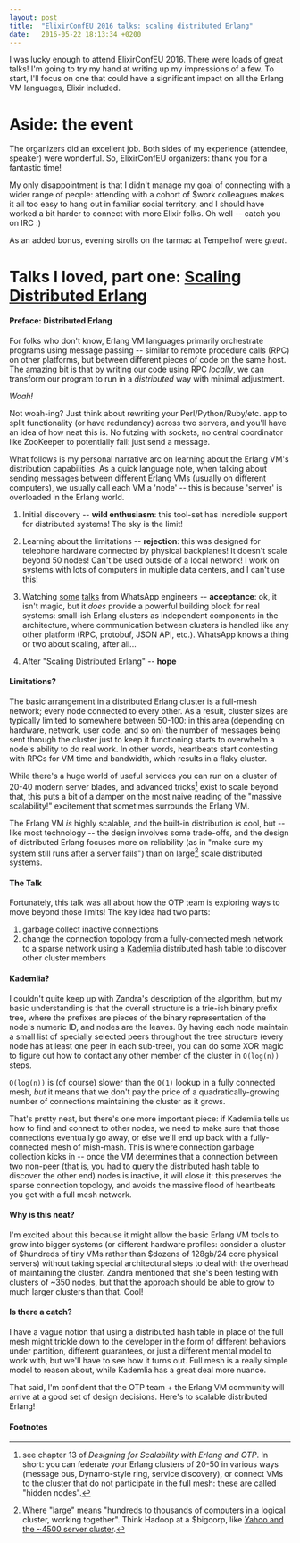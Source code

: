 ```yaml
---
layout: post
title:  "ElixirConfEU 2016 talks: scaling distributed Erlang"
date:   2016-05-22 18:13:34 +0200
---
```


I was lucky enough to attend ElixirConfEU 2016. There were loads of great
talks! I'm going to try my hand at writing up my impressions of a few. To
start, I'll focus on one that could have a significant impact on all the Erlang
VM languages, Elixir included.

# Aside: the event

The organizers did an excellent job. Both sides of my experience (attendee,
speaker) were wonderful. So, ElixirConfEU organizers: thank you
for a fantastic time! 

My only disappointment is that I didn't manage my goal of connecting with
a wider range of people: attending with a cohort of $work colleagues makes it
all too easy to hang out in familiar social territory, and I should have worked
a bit harder to connect with more Elixir folks. Oh well -- catch you on IRC :)

As an added bonus, evening strolls on the tarmac at Tempelhof were _great_.

# Talks I loved, part one: [Scaling Distributed Erlang](http://www.elixirconf.eu/elixirconf2016/zandra-norman)

#### Preface: Distributed Erlang

For folks who don't know, Erlang VM languages primarily orchestrate programs
using message passing -- similar to remote procedure calls (RPC) on other
platforms, but between different pieces of code on the same host. The amazing
bit is that by writing our code using RPC _locally_, we can transform our
program to run in a _distributed_ way with minimal adjustment. 

_Woah!_

Not woah-ing? Just think about rewriting your Perl/Python/Ruby/etc. app to split
functionality (or have redundancy) across two servers, and you'll have an idea
of how neat this is. No futzing with sockets, no central coordinator like
ZooKeeper to potentially fail: just send a message.

What follows is my personal narrative arc on learning about the Erlang VM's
distribution capabilities. As a quick language note, when talking
about sending messages between different Erlang VMs (usually on different
computers), we usually call each VM a 'node' -- this is because 'server' is
overloaded in the Erlang world.

1. Initial discovery -- __wild enthusiasm__: this tool-set has incredible support for distributed
systems! The sky is the limit!

2. Learning about the limitations -- __rejection__: this was designed for
telephone hardware connected by physical backplanes! It doesn't scale beyond 50
nodes! Can't be used outside of a local network! I work on systems
with lots of computers in multiple data centers, and I can't use this!

3. Watching [some](https://www.youtube.com/watch?v=tW49z8HqsNw)
[talks](https://www.youtube.com/watch?v=c12cYAUTXXs) from WhatsApp engineers
-- __acceptance__: ok, it isn't magic, but it _does_ provide a powerful building
	block for real systems: small-ish Erlang clusters as independent components
	in the architecture, where communication between clusters is handled like
	any other platform (RPC, protobuf, JSON API, etc.).  WhatsApp knows a thing
	or two about scaling, after all...

4. After "Scaling Distributed Erlang" -- __hope__

#### Limitations?

The basic arrangement in a distributed Erlang cluster is a full-mesh network;
every node connected to every other. As a result, cluster sizes are typically
limited to somewhere between 50-100: in this area (depending on hardware,
network, user code, and so on) the number of messages being sent through the
cluster just to keep it functioning starts to overwhelm a node's ability to do
real work. In other words, heartbeats start contesting with RPCs for
VM time and bandwidth, which results in a flaky cluster.

While there's a huge world of useful services you can run on a cluster of
20-40 modern server blades, and advanced tricks[^1] exist to scale beyond that, this
puts a bit of a damper on the most naive reading of the "massive
scalability!" excitement that sometimes surrounds the Erlang VM.

The Erlang VM _is_ highly scalable, and the built-in distribution _is_ cool,
but -- like most technology -- the design involves some trade-offs, and the
design of distributed Erlang focuses more on reliability (as in "make sure my
system still runs after a server fails") than on large[^2] scale distributed
systems.

#### The Talk

Fortunately, this talk was all about how the OTP team is exploring ways to
move beyond those limits! The key idea had two parts:

1. garbage collect inactive connections
2. change the connection topology from a fully-connected mesh network to
a sparse network using a [Kademlia](https://en.wikipedia.org/wiki/Kademlia)
distributed hash table to discover other cluster members

#### Kademlia?

I couldn't quite keep up with Zandra's description of the algorithm, but my
basic understanding is that the overall structure is a trie-ish binary prefix
tree, where the prefixes are pieces of the binary representation of the node's
numeric ID, and nodes are the leaves. By having each node maintain a small list
of specially selected peers throughout the tree structure (every node has at
least one peer in each sub-tree), you can do some XOR magic to
figure out how to contact any other member of the cluster in `O(log(n))` steps. 

`O(log(n))` is (of course) slower than the `O(1)` lookup in a fully connected
mesh, _but_ it means that we don't pay the price of a quadratically-growing
number of connections maintaining the cluster as it grows.

That's pretty neat, but there's one more important piece: if Kademlia tells us
how to find and connect to other nodes, we need to make sure that those
connections eventually go away, or else we'll end up back with
a fully-connected mesh of mish-mash. This is where connection garbage
collection kicks in -- once the VM determines that a connection between two
non-peer (that is, you had to query the distributed hash table to discover the
other end) nodes is inactive, it will close it: this preserves the sparse
connection topology, and avoids the massive flood of heartbeats you get with
a full mesh network.

#### Why is this neat? 

I'm excited about this because it might allow the basic Erlang VM tools to grow
into bigger systems (or different hardware profiles: consider a cluster of
$hundreds of tiny VMs rather than $dozens of 128gb/24 core physical servers)
without taking special architectural steps to deal with the overhead of
maintaining the cluster. Zandra mentioned that she's been testing with clusters
of ~350 nodes, but that the approach should be able to grow to much larger
clusters than that. Cool!

#### Is there a catch?

I have a vague notion that using a distributed hash table in place of the full
mesh might trickle down to the developer in the form of different behaviors
under partition, different guarantees, or just a different mental model to work
with, but we'll have to see how it turns out. Full mesh is a really simple
model to reason about, while Kademlia has a great deal more nuance.

That said, I'm confident that the OTP team + the Erlang VM community will
arrive at a good set of design decisions. Here's to scalable distributed
Erlang!

#### Footnotes
[^1]: see chapter 13 of _Designing for Scalability with Erlang and OTP_. In short: you can federate your Erlang clusters of 20-50 in various ways (message bus, Dynamo-style ring, service discovery), or connect VMs to the cluster that do not participate in the full mesh: these are called "hidden nodes".
[^2]: Where "large" means "hundreds to thousands of computers in a logical cluster, working together". Think Hadoop at a $bigcorp, like [Yahoo and the ~4500 server cluster](https://wiki.apache.org/hadoop/PoweredBy#Y).
